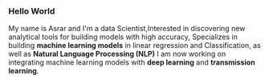 ### Hello World

My name is Asrar and I'm a data Scientist,Interested in discovering new analytical tools for building models with high accuracy,
Specializes in building **machine learning models** in linear regression and Classification, as well as **Natural Language Processing (NLP)** 
I am now working on integrating machine learning models with **deep learning** and **transmission learning**.
